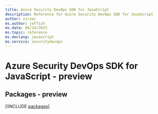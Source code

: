 ```yaml
---
title: Azure Security DevOps SDK for JavaScript
description: Reference for Azure Security DevOps SDK for JavaScript
author: xirzec
ms.author: jeffish
ms.data: 04/14/2023
ms.topic: reference
ms.devlang: javascript
ms.service: securitydevops
---
```

# Azure Security DevOps SDK for JavaScript - preview
## Packages - preview
[!INCLUDE [packages](security-devops-index.md)]